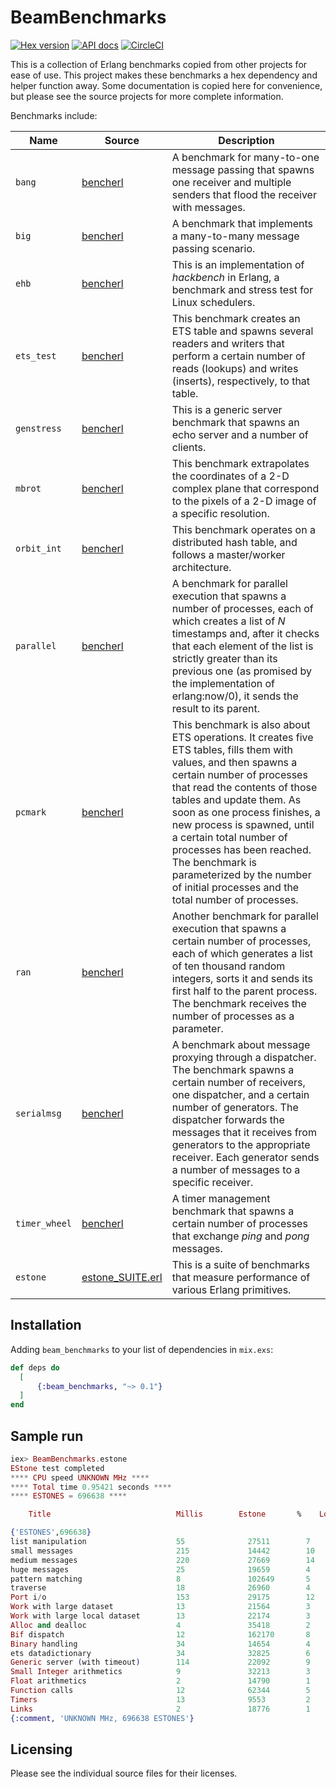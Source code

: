 # BeamBenchmarks

[![Hex version](https://img.shields.io/hexpm/v/beam_benchmarks.svg "Hex version")](https://hex.pm/packages/beam_benchmarks)
[![API docs](https://img.shields.io/hexpm/v/beam_benchmarks.svg?label=hexdocs "API docs")](https://hexdocs.pm/beam_benchmarks/doc/BeamBenchmarks.html)
[![CircleCI](https://dl.circleci.com/status-badge/img/gh/fhunleth/beam_benchmarks/tree/main.svg?style=svg)](https://dl.circleci.com/status-badge/redirect/gh/fhunleth/beam_benchmarks/tree/main)

This is a collection of Erlang benchmarks copied from other projects for ease of
use. This project makes these benchmarks a hex dependency and helper function
away. Some documentation is copied here for convenience, but please see
the source projects for more complete information.

Benchmarks include:

Name   | Source   | Description
------ | -------- | -----------
`bang` | [bencherl][bencherl] |	A benchmark for many-to-one message passing that spawns one receiver and multiple senders that flood the receiver with messages.
`big`  | [bencherl][bencherl] | A benchmark that implements a many-to-many message passing scenario.
`ehb`  | [bencherl][bencherl] |	This is an implementation of *hackbench* in Erlang, a benchmark and stress test for Linux schedulers.
`ets_test` | [bencherl][bencherl] | This benchmark creates an ETS table and spawns several readers and writers that perform a certain number of reads (lookups) and writes (inserts), respectively, to that table.
`genstress` | [bencherl][bencherl] | This is a generic server benchmark that spawns an echo server and a number of clients.
`mbrot` | [bencherl][bencherl] | This benchmark extrapolates the coordinates of a 2-D complex plane that correspond to the pixels of a 2-D image of a specific resolution.
`orbit_int` | [bencherl][bencherl] | This benchmark operates on a distributed hash table, and follows a master/worker architecture.
`parallel`  | [bencherl][bencherl] | A benchmark for parallel execution that spawns a number of processes, each of which creates a list of $N$ timestamps and, after it checks that each element of the list is strictly greater than its previous one (as promised by the implementation of erlang:now/0), it sends the result to its parent.
`pcmark` | [bencherl][bencherl] | This benchmark is also about ETS operations. It creates five ETS tables, fills them with values, and then spawns a certain number of processes that read the contents of those tables and update them. As soon as one process finishes, a new process is spawned, until a certain total number of processes has been reached. The benchmark is parameterized by the number of initial processes and the total number of processes.
`ran` | [bencherl][bencherl] | Another benchmark for parallel execution that spawns a certain number of processes, each of which generates a list of ten thousand random integers, sorts it and sends its first half to the parent process. The benchmark receives the number of processes as a parameter.
`serialmsg` | [bencherl][bencherl] | A benchmark about message proxying through a dispatcher. The benchmark spawns a certain number of receivers, one dispatcher, and a certain number of generators. The dispatcher forwards the messages that it receives from generators to the appropriate receiver. Each generator sends a number of messages to a specific receiver.
`timer_wheel` | [bencherl][bencherl] | A timer management benchmark that spawns a certain number of processes that exchange *ping* and *pong* messages.
`estone` | [estone_SUITE.erl][estone_SUITE.erl] | This is a suite of benchmarks that measure performance of various Erlang primitives.

[bencherl]: https://github.com/softlab-ntua/bencherl
[estone_SUITE.erl]: https://github.com/erlang/otp/blob/maint-27/erts/emulator/test/estone_SUITE.erl

## Installation

Adding `beam_benchmarks` to your list of dependencies in `mix.exs`:

```elixir
def deps do
  [
      {:beam_benchmarks, "~> 0.1"}
  ]
end
```

## Sample run

```elixir
iex> BeamBenchmarks.estone
EStone test completed
**** CPU speed UNKNOWN MHz ****
**** Total time 0.95421 seconds ****
**** ESTONES = 696638 ****

    Title                            Millis        Estone       %    Loops

{'ESTONES',696638}
list manipulation                    55              27511        7     6400
small messages                       215             14442        10    1515
medium messages                      220             27669        14    1527
huge messages                        25              19659        4     52
pattern matching                     8               102649       5     1046
traverse                             18              26960        4     2834
Port i/o                             153             29175        12    4800
Work with large dataset              13              21564        3     1193
Work with large local dataset        13              22174        3     1174
Alloc and dealloc                    4               35418        2     3710
Bif dispatch                         12              162170       8     5623
Binary handling                      34              14654        4     581
ets datadictionary                   34              32825        6     342
Generic server (with timeout)        114             22092        9     7977
Small Integer arithmetics            9               32213        3     4157
Float arithmetics                    2               14790        1     5526
Function calls                       12              62344        5     882
Timers                               13              9553         2     2312
Links                                2               18776        1     30
{:comment, 'UNKNOWN MHz, 696638 ESTONES'}
```

## Licensing

Please see the individual source files for their licenses.
